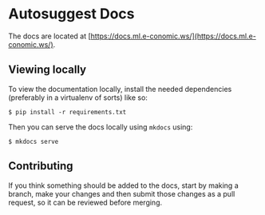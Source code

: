 Autosuggest Docs
================

The docs are located at [https://docs.ml.e-conomic.ws/](https://docs.ml.e-conomic.ws/).

Viewing locally
---------------

To view the documentation locally, install the needed dependencies (preferably in a virtualenv of sorts) like so:

```shell
$ pip install -r requirements.txt
```

Then you can serve the docs locally using `mkdocs` using:

```shell
$ mkdocs serve
```

Contributing
------------

If you think something should be added to the docs, start by making a branch, make your changes and then submit those changes as a pull request, so it can be reviewed before merging.
